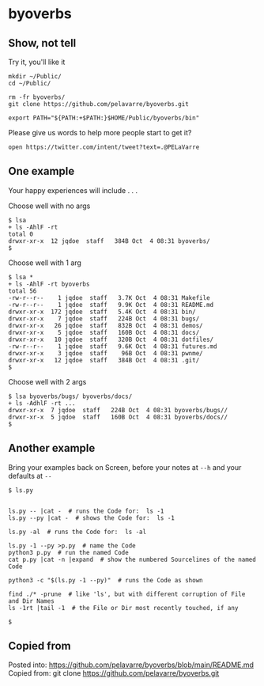 # byoverbs

## Show, not tell

Try it, you'll like it

    mkdir ~/Public/
    cd ~/Public/

    rm -fr byoverbs/
    git clone https://github.com/pelavarre/byoverbs.git

    export PATH="${PATH:+$PATH:}$HOME/Public/byoverbs/bin"

Please give us words to help more people start to get it?

    open https://twitter.com/intent/tweet?text=.@PELaVarre

## One example

Your happy experiences will include . . .

Choose well with no args

    $ lsa
    + ls -AhlF -rt
    total 0
    drwxr-xr-x  12 jqdoe  staff   384B Oct  4 08:31 byoverbs/
    $

Choose well with 1 arg

    $ lsa *
    + ls -AhlF -rt byoverbs
    total 56
    -rw-r--r--    1 jqdoe  staff   3.7K Oct  4 08:31 Makefile
    -rw-r--r--    1 jqdoe  staff   9.9K Oct  4 08:31 README.md
    drwxr-xr-x  172 jqdoe  staff   5.4K Oct  4 08:31 bin/
    drwxr-xr-x    7 jqdoe  staff   224B Oct  4 08:31 bugs/
    drwxr-xr-x   26 jqdoe  staff   832B Oct  4 08:31 demos/
    drwxr-xr-x    5 jqdoe  staff   160B Oct  4 08:31 docs/
    drwxr-xr-x   10 jqdoe  staff   320B Oct  4 08:31 dotfiles/
    -rw-r--r--    1 jqdoe  staff   9.6K Oct  4 08:31 futures.md
    drwxr-xr-x    3 jqdoe  staff    96B Oct  4 08:31 pwnme/
    drwxr-xr-x   12 jqdoe  staff   384B Oct  4 08:31 .git/
    $

Choose well with 2 args

    $ lsa byoverbs/bugs/ byoverbs/docs/
    + ls -AdhlF -rt ...
    drwxr-xr-x  7 jqdoe  staff   224B Oct  4 08:31 byoverbs/bugs//
    drwxr-xr-x  5 jqdoe  staff   160B Oct  4 08:31 byoverbs/docs//
    $

## Another example

Bring your examples back on Screen, before your notes at `--h` and your defaults at `--`

    $ ls.py


    ls.py -- |cat -  # runs the Code for:  ls -1
    ls.py --py |cat -  # shows the Code for:  ls -1

    ls.py -al  # runs the Code for:  ls -al

    ls.py -1 --py >p.py  # name the Code
    python3 p.py  # run the named Code
    cat p.py |cat -n |expand  # show the numbered Sourcelines of the named Code

    python3 -c "$(ls.py -1 --py)"  # runs the Code as shown

    find ./* -prune  # like 'ls', but with different corruption of File and Dir Names
    ls -1rt |tail -1  # the File or Dir most recently touched, if any

    $

## Copied from

Posted into:  https://github.com/pelavarre/byoverbs/blob/main/README.md
<br>
Copied from:  git clone https://github.com/pelavarre/byoverbs.git
